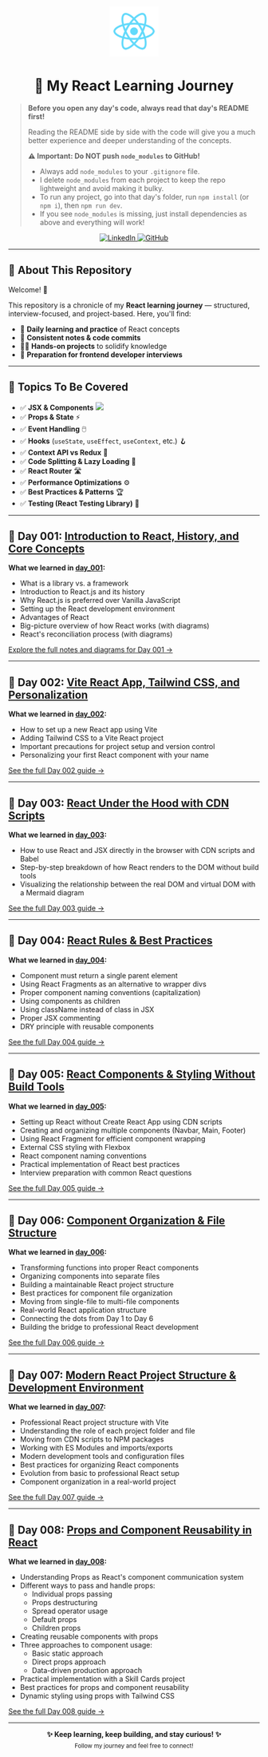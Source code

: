 <p align="center">
  <img src="https://raw.githubusercontent.com/github/explore/main/topics/react/react.png" width="100" alt="React Logo"/>
</p>

<h1 align="center">🚀 My React Learning Journey</h1>

> **Before you open any day's code, always read that day's README first!**
>
> Reading the README side by side with the code will give you a much better experience and deeper understanding of the concepts.
>
> **⚠️ Important: Do NOT push `node_modules` to GitHub!**
>
> - Always add `node_modules` to your `.gitignore` file.
> - I delete `node_modules` from each project to keep the repo lightweight and avoid making it bulky.
> - To run any project, go into that day's folder, run `npm install` (or `npm i`), then `npm run dev`.
> - If you see `node_modules` is missing, just install dependencies as above and everything will work!

<p align="center">
  <a href="https://www.linkedin.com/in/kush-kumar-b10020302/">
    <img src="https://img.shields.io/badge/LinkedIn-0A66C2?style=for-the-badge&logo=linkedin&logoColor=white" alt="LinkedIn"/>
  </a>
  <a href="https://github.com/kushkumarkashyap7280">
    <img src="https://img.shields.io/badge/GitHub-181717?style=for-the-badge&logo=github&logoColor=white" alt="GitHub"/>
  </a>
</p>

---

## 📖 About This Repository

Welcome! 👋

This repository is a chronicle of my **React learning journey** — structured, interview-focused, and project-based. Here, you'll find:

- 📆 **Daily learning and practice** of React concepts
- 📝 **Consistent notes & code commits**
- 👨‍💻 **Hands-on projects** to solidify knowledge
- 🎯 **Preparation for frontend developer interviews**

---

## 📂 Topics To Be Covered

- ✅ <strong>JSX & Components</strong> <img src="https://img.shields.io/badge/-JSX-blue?style=flat-square&logo=react" height="18"/>
- ✅ <strong>Props & State</strong> ⚡
- ✅ <strong>Event Handling</strong> 🖱️
- ✅ <strong>Hooks</strong> (`useState`, `useEffect`, `useContext`, etc.) 🪝
- ✅ <strong>Context API vs Redux</strong> 🔄
- ✅ <strong>Code Splitting & Lazy Loading</strong> 🚀
- ✅ <strong>React Router</strong> 🛣️
- ✅ <strong>Performance Optimizations</strong> ⚙️
- ✅ <strong>Best Practices & Patterns</strong> 🏆
- ✅ <strong>Testing (React Testing Library)</strong> 🧪

---



## 📅 Day 001: [Introduction to React, History, and Core Concepts](./day_001/)

**What we learned in [day_001](./day_001/):**

- What is a library vs. a framework
- Introduction to React.js and its history
- Why React.js is preferred over Vanilla JavaScript
- Setting up the React development environment
- Advantages of React
- Big-picture overview of how React works (with diagrams)
- React's reconciliation process (with diagrams)

[Explore the full notes and diagrams for Day 001 &rarr;](./day_001/)

---

## 📅 Day 002: [Vite React App, Tailwind CSS, and Personalization](./day_002/)

**What we learned in [day_002](./day_002/):**

- How to set up a new React app using Vite
- Adding Tailwind CSS to a Vite React project
- Important precautions for project setup and version control
- Personalizing your first React component with your name

[See the full Day 002 guide &rarr;](./day_002/)

---

## 📅 Day 003: [React Under the Hood with CDN Scripts](./day_003/)

**What we learned in [day_003](./day_003/):**

- How to use React and JSX directly in the browser with CDN scripts and Babel
- Step-by-step breakdown of how React renders to the DOM without build tools
- Visualizing the relationship between the real DOM and virtual DOM with a Mermaid diagram

[See the full Day 003 guide &rarr;](./day_003/)

---

## 📅 Day 004: [React Rules & Best Practices](./day_004/)

**What we learned in [day_004](./day_004/):**

- Component must return a single parent element
- Using React Fragments as an alternative to wrapper divs
- Proper component naming conventions (capitalization)
- Using components as children
- Using className instead of class in JSX
- Proper JSX commenting
- DRY principle with reusable components

[See the full Day 004 guide &rarr;](./day_004/)

---

## 📅 Day 005: [React Components & Styling Without Build Tools](./day_005/)

**What we learned in [day_005](./day_005/):**

- Setting up React without Create React App using CDN scripts
- Creating and organizing multiple components (Navbar, Main, Footer)
- Using React Fragment for efficient component wrapping
- External CSS styling with Flexbox
- React component naming conventions
- Practical implementation of React best practices
- Interview preparation with common React questions

[See the full Day 005 guide &rarr;](./day_005/)

---

## 📅 Day 006: [Component Organization & File Structure](./day_006/)

**What we learned in [day_006](./day_006/):**

- Transforming functions into proper React components
- Organizing components into separate files
- Building a maintainable React project structure
- Best practices for component file organization
- Moving from single-file to multi-file components
- Real-world React application structure
- Connecting the dots from Day 1 to Day 6
- Building the bridge to professional React development

[See the full Day 006 guide &rarr;](./day_006/)

---

## 📅 Day 007: [Modern React Project Structure & Development Environment](./day_007/)

**What we learned in [day_007](./day_007/):**

- Professional React project structure with Vite
- Understanding the role of each project folder and file
- Moving from CDN scripts to NPM packages
- Working with ES Modules and imports/exports
- Modern development tools and configuration files
- Best practices for organizing React components
- Evolution from basic to professional React setup
- Component organization in a real-world project

[See the full Day 007 guide &rarr;](./day_007/)

---

## 📅 Day 008: [Props and Component Reusability in React](./day_008/)

**What we learned in [day_008](./day_008/):**

- Understanding Props as React's component communication system
- Different ways to pass and handle props:
  - Individual props passing
  - Props destructuring
  - Spread operator usage
  - Default props
  - Children props
- Creating reusable components with props
- Three approaches to component usage:
  - Basic static approach
  - Direct props approach
  - Data-driven production approach
- Practical implementation with a Skill Cards project
- Best practices for props and component reusability
- Dynamic styling using props with Tailwind CSS

[See the full Day 008 guide &rarr;](./day_008/)

---

<p align="center">
  <b>✨ Keep learning, keep building, and stay curious! ✨</b><br/>
  <sub>Follow my journey and feel free to connect!</sub>
</p>
